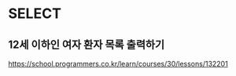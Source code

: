# SELECT

## 12세 이하인 여자 환자 목록 출력하기
https://school.programmers.co.kr/learn/courses/30/lessons/132201  
